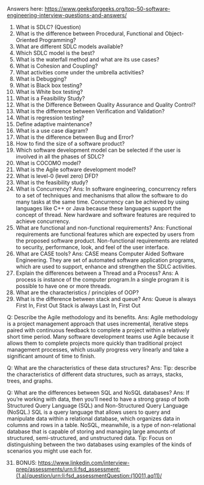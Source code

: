 Answers here: https://www.geeksforgeeks.org/top-50-software-engineering-interview-questions-and-answers/
1. What is SDLC? (Question)
2. What is the difference between Procedural, Functional and Object-Oriented Programming?
3. What are different SDLC models available?
4. Which SDLC model is the best?
5. What is the waterfall method and what are its use cases?
6. What is Cohesion and Coupling?
7. What activities come under the umbrella activities?
8. What is Debugging?
9. What is Black box testing?
10. What is White box testing?
11. What is a Feasibility Study?
12. What is the Difference Between Quality Assurance and Quality Control?
13. What is the difference between Verification and Validation?
14. What is regression testing?
15. Define adaptive maintenance?
16. What is a use case diagram?
17. What is the difference between Bug and Error?
18. How to find the size of a software product?
19. Which software development model can be selected if the user is involved in all the phases of SDLC?
20. What is COCOMO model?
21. What is the Agile software development model?
22. What is level-0 (level zero) DFD?
23. What is the feasibility study?
24. What is Concurrency?
Ans: In software engineering, concurrency refers to a set of techniques and mechanisms that allow the software to do many tasks at the same time. Concurrency can be achieved by using languages like C++ or Java because these languages support the concept of thread. New hardware and software features are required to achieve concurrency.
25. What are functional and non-functional requirements?
Ans: Functional requirements are functional features which are expected by users from the proposed software product.
Non-functional requirements are related to security, performance, look, and feel of the user interface.
26.  What are CASE tools?
Ans: CASE means Computer Aided Software Engineering. They are set of automated software application programs, which are used to support, enhance and strengthen the SDLC activities.
27. Explain the differences between a Thread and a Process?
Ans: A process is instance of the computer program.In a single program it is possible to have one or more threads.
28. What are the characteristics / principles of OOP?
29. What is the difference between stack and queue?
Ans:    Queue is always First In, First Out
        Stack is always Last In, First Out
    
Q: Describe the Agile methodology and its benefits. 
Ans: Agile methodology is a project management approach that uses incremental, iterative steps paired with continuous feedback to complete a project within a relatively short time period. Many software development teams use Agile because it allows them to complete projects more quickly than traditional project management processes, which usually progress very linearly and take a significant amount of time to finish. 

Q: What are the characteristics of these data structures?
Ans: Tip: describe the characteristics of different data structures, such as arrays, stacks, trees, and graphs.

Q:  What are the differences between SQL and NoSQL databases?
Ans: If you’re working with data, then you’ll need to have a strong grasp of both Structured Query Language (SQL) and Non-Structured Query Language (NoSQL.) 
SQL is a query language that allows users to query and manipulate data within a relational database, which organizes data in columns and rows in a table. NoSQL, meanwhile, is a type of non-relational database that is capable of storing and managing large amounts of structured, semi-structured, and unstructured data. 
Tip: Focus on distinguishing between the two databases using examples of the kinds of scenarios you might use each for. 

31.   BONUS: https://www.linkedin.com/interview-prep/assessments/urn:li:fsd_assessment:(1,a)/question/urn:li:fsd_assessmentQuestion:(10011,aq11)/
